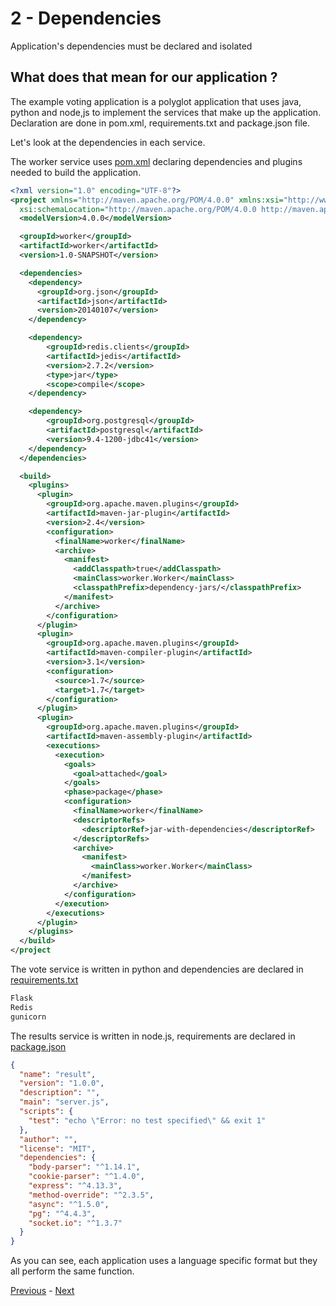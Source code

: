 # 2 - Dependencies

Application's dependencies must be declared and isolated

## What does that mean for our application ?

The example voting application is a polyglot application that uses java, python and node,js to implement the services that make up the application. Declaration are done in pom.xml, requirements.txt and package.json file.

Let's look at the dependencies in each service.

The worker service uses [pom.xml](example-voting-app/worker/pom.xml) declaring dependencies and plugins needed to build the application.

```xml
<?xml version="1.0" encoding="UTF-8"?>
<project xmlns="http://maven.apache.org/POM/4.0.0" xmlns:xsi="http://www.w3.org/2001/XMLSchema-instance"
  xsi:schemaLocation="http://maven.apache.org/POM/4.0.0 http://maven.apache.org/xsd/maven-4.0.0.xsd">
  <modelVersion>4.0.0</modelVersion>

  <groupId>worker</groupId>
  <artifactId>worker</artifactId>
  <version>1.0-SNAPSHOT</version>

  <dependencies>
    <dependency>
      <groupId>org.json</groupId>
      <artifactId>json</artifactId>
      <version>20140107</version>
    </dependency>

    <dependency>
        <groupId>redis.clients</groupId>
        <artifactId>jedis</artifactId>
        <version>2.7.2</version>
        <type>jar</type>
        <scope>compile</scope>
    </dependency>

    <dependency>
        <groupId>org.postgresql</groupId>
        <artifactId>postgresql</artifactId>
        <version>9.4-1200-jdbc41</version>
    </dependency>
  </dependencies>

  <build>
    <plugins>
      <plugin>
        <groupId>org.apache.maven.plugins</groupId>
        <artifactId>maven-jar-plugin</artifactId>
        <version>2.4</version>
        <configuration>
          <finalName>worker</finalName>
          <archive>
            <manifest>
              <addClasspath>true</addClasspath>
              <mainClass>worker.Worker</mainClass>
              <classpathPrefix>dependency-jars/</classpathPrefix>
            </manifest>
          </archive>
        </configuration>
      </plugin>
      <plugin>
        <groupId>org.apache.maven.plugins</groupId>
        <artifactId>maven-compiler-plugin</artifactId>
        <version>3.1</version>
        <configuration>
          <source>1.7</source>
          <target>1.7</target>
        </configuration>
      </plugin>
      <plugin>
        <groupId>org.apache.maven.plugins</groupId>
        <artifactId>maven-assembly-plugin</artifactId>
        <executions>
          <execution>
            <goals>
              <goal>attached</goal>
            </goals>
            <phase>package</phase>
            <configuration>
              <finalName>worker</finalName>
              <descriptorRefs>
                <descriptorRef>jar-with-dependencies</descriptorRef>
              </descriptorRefs>
              <archive>
                <manifest>
                  <mainClass>worker.Worker</mainClass>
                </manifest>
              </archive>
            </configuration>
          </execution>
        </executions>
      </plugin>
    </plugins>
  </build>
</project
```

The vote service is written in python and dependencies are declared in [requirements.txt](example-voting-app/vote/requirements.txt)

```txt
Flask
Redis
gunicorn
```

The results service is written in node.js, requirements are declared in [package.json](example-voting-app/result/package.json)

```json
{
  "name": "result",
  "version": "1.0.0",
  "description": "",
  "main": "server.js",
  "scripts": {
    "test": "echo \"Error: no test specified\" && exit 1"
  },
  "author": "",
  "license": "MIT",
  "dependencies": {
    "body-parser": "^1.14.1",
    "cookie-parser": "^1.4.0",
    "express": "^4.13.3",
    "method-override": "^2.3.5",
    "async": "^1.5.0",
    "pg": "^4.4.3",
    "socket.io": "^1.3.7"
  }
}
```

As you can see, each application uses a language specific format but they all perform the same function.

[Previous](01_codebase.md) - [Next](03_configuration.md)
